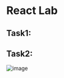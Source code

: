 # React Lab

## Task1: 
## Task2:
![image](https://user-images.githubusercontent.com/72529306/138703791-6cbf8155-04a5-42bd-b83c-bff37c4ca4a4.png)

